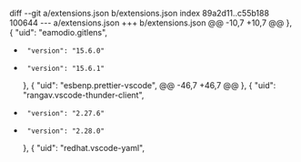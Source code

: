 diff --git a/extensions.json b/extensions.json
index 89a2d11..c55b188 100644
--- a/extensions.json
+++ b/extensions.json
@@ -10,7 +10,7 @@
     },
     {
       "uid": "eamodio.gitlens",
-      "version": "15.6.0"
+      "version": "15.6.1"
     },
     {
       "uid": "esbenp.prettier-vscode",
@@ -46,7 +46,7 @@
     },
     {
       "uid": "rangav.vscode-thunder-client",
-      "version": "2.27.6"
+      "version": "2.28.0"
     },
     {
       "uid": "redhat.vscode-yaml",
